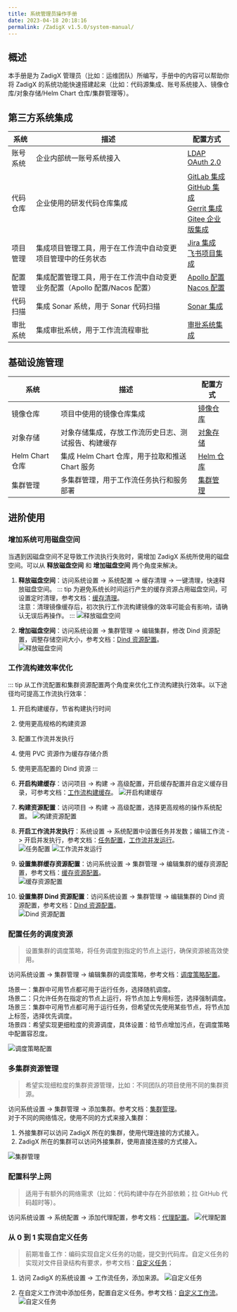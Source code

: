 ```yaml
---
title: 系统管理员操作手册
date: 2023-04-18 20:18:16
permalink: /ZadigX v1.5.0/system-manual/
---
```


## 概述

本手册是为 ZadigX 管理员（比如：运维团队）所编写，手册中的内容可以帮助你将 ZadigX 的系统功能快速搭建起来（比如：代码源集成、账号系统接入、镜像仓库/对象存储/Helm Chart 仓库/集群管理等）。

## 第三方系统集成

|系统       |  描述                            | 配置方式 |
| ---------- | ---------------------------------| -------|
| 账号系统 | 企业内部统一账号系统接入 |[LDAP](/ZadigX%20v1.5.0/settings/account/ldap/)<br>[OAuth 2.0](/ZadigX%20v1.5.0/settings/account/oauth2/)|
| 代码仓库 | 企业使用的研发代码仓库集成 |[GitLab 集成](/ZadigX%20v1.5.0/settings/codehost/gitlab/)<br>[GitHub 集成](/ZadigX%20v1.5.0/settings/codehost/github/)<br>[Gerrit 集成](/ZadigX%20v1.5.0/settings/codehost/gerrit/)<br>[Gitee 企业版集成](/ZadigX%20v1.5.0/settings/codehost/gitee-enterprise/)|
| 项目管理 | 集成项目管理工具，用于在工作流中自动变更项目管理中的任务状态 |[Jira 集成](/ZadigX%20v1.5.0/settings/jira/)<br>[飞书项目集成](/ZadigX%20v1.5.0/settings/lark/)|
| 配置管理 | 集成配置管理工具，用于在工作流中自动变更业务配置（Apollo 配置/Nacos 配置） |[Apollo 配置](/ZadigX%20v1.5.0/settings/configsystem/apollo/)<br>[Nacos 配置](/ZadigX%20v1.5.0/settings/configsystem/nacos/)|
| 代码扫描 | 集成 Sonar 系统，用于 Sonar 代码扫描 |[Sonar 集成](/ZadigX%20v1.5.0/settings/sonar/)|
| 审批系统 | 集成审批系统，用于工作流流程审批 |[审批系统集成](/ZadigX%20v1.5.0/settings/approval/)|

## 基础设施管理

|系统       |  描述                            | 配置方式 |
| ---------- | ---------------------------------| -------|
| 镜像仓库 | 项目中使用的镜像仓库集成 |[镜像仓库](/ZadigX%20v1.5.0/settings/image-registry/)|
| 对象存储 | 对象存储集成，存放工作流历史日志、测试报告、构建缓存 |[对象存储](/ZadigX%20v1.5.0/settings/object-storage/)|
| Helm Chart 仓库 | 集成 Helm Chart 仓库，用于拉取和推送 Chart 服务 |[Helm 仓库](/ZadigX%20v1.5.0/settings/helm/)|
| 集群管理 | 多集群管理，用于工作流任务执行和服务部署 |[集群管理](/ZadigX%20v1.5.0/pages/cluster_manage/)|

## 进阶使用

### 增加系统可用磁盘空间

当遇到因磁盘空间不足导致工作流执行失败时，需增加 ZadigX 系统所使用的磁盘空间。可以从 **释放磁盘空间** 和 **增加磁盘空间** 两个角度来解决。

1. **释放磁盘空间**：访问系统设置 -> 系统配置 -> 缓存清理 -> 一键清理，快速释放磁盘空间。
::: tip
为避免系统长时间运行产生的缓存资源占用磁盘空间，可设置定时清理，参考文档：[缓存清理](/ZadigX%20v1.5.0/settings/system-settings/#缓存清理)。<br>
注意：清理镜像缓存后，初次执行工作流构建镜像的效率可能会有影响，请确认无误后再操作。
:::
![释放磁盘空间](./_images/admin_1.png)

2. **增加磁盘空间**：访问系统设置 -> 集群管理 -> 编辑集群，修改 Dind 资源配置，调整存储空间大小，参考文档：[Dind 资源配置](/ZadigX%20v1.5.0/pages/cluster_manage/#dind-资源配置)。<br>
![释放磁盘空间](./_images/admin_2.png)

### 工作流构建效率优化

::: tip
从工作流配置和集群资源配置两个角度来优化工作流构建执行效率。以下途径均可提高工作流执行效率：
1. 开启构建缓存，节省构建执行时间
2. 使用更高规格的构建资源
3. 配置工作流并发执行
4. 使用 PVC 资源作为缓存存储介质
5. 使用更高配置的 Dind 资源
:::

1. **开启构建缓存**：访问项目 -> 构建 -> 高级配置，开启缓存配置并自定义缓存目录，可参考文档：[工作流构建缓存](/ZadigX%20v1.5.0/workflow/cache/#工作空间缓存)。
![开启构建缓存](./_images/admin_3.png)

2. **构建资源配置**：访问项目 -> 构建 -> 高级配置，选择更高规格的操作系统配置。
![构建资源配置](./_images/admin_4.png)

3. **开启工作流并发执行**：系统设置 -> 系统配置中设置任务并发数；编辑工作流 -> 开启并发执行，参考文档：[任务配置](/ZadigX%20v1.5.0/settings/system-settings/#任务配置)，[工作流并发运行](/ZadigX%20v1.5.0/project/workflow/#基本信息)。<br>
![任务配置](./_images/admin_5.png)
![工作流并发运行](./_images/admin_6.png)

4. **设置集群缓存资源配置**：访问系统设置 -> 集群管理 -> 编辑集群的缓存资源配置，参考文档：[缓存资源配置](/ZadigX%20v1.5.0/pages/cluster_manage/#缓存资源配置)。<br>
![缓存资源配置](./_images/admin_7.png)

5. **设置集群 Dind 资源配置**：访问系统设置 -> 集群管理 -> 编辑集群的 Dind 资源配置，参考文档：[Dind 资源配置](/ZadigX%20v1.5.0/pages/cluster_manage/#dind-资源配置)。<br>
![Dind 资源配置](./_images/admin_8.png)

### 配置任务的调度资源

> 设置集群的调度策略，将任务调度到指定的节点上运行，确保资源被高效使用。

访问系统设置 -> 集群管理 -> 编辑集群的调度策略，参考文档：[调度策略配置](/ZadigX%20v1.5.0/pages/cluster_manage/#设置调度策略)。

场景一：集群中可用节点都可用于运行任务，选择随机调度。<br>
场景二：只允许任务在指定的节点上运行，将节点加上专用标签，选择强制调度。<br>
场景三：集群中可用节点都可用于运行任务，但希望优先使用某些节点，将节点加上标签，选择优先调度。<br>
场景四：希望实现更细粒度的资源调度，具体设置：给节点增加污点，在调度策略中配置容忍度。<br>

![调度策略配置](./_images/admin_9.png)

### 多集群资源管理
> 希望实现细粒度的集群资源管理，比如：不同团队的项目使用不同的集群资源。

访问系统设置 -> 集群管理 -> 添加集群。参考文档：[集群管理](/ZadigX%20v1.5.0/pages/cluster_manage/)。<br>
对于不同的网络情况，使用不同的方式来接入集群：
1. 外接集群可以访问 ZadigX 所在的集群，使用代理连接的方式接入。
2. ZadigX 所在的集群可以访问外接集群，使用直接连接的方式接入。

![集群管理](./_images/admin_13.png)

### 配置科学上网
> 适用于有额外的网络需求（比如：代码构建中存在外部依赖；拉 GitHub 代码超时等）。

访问系统设置 -> 系统配置 -> 添加代理配置，参考文档：[代理配置](/ZadigX%20v1.5.0/settings/system-settings/#代理配置)。
![代理配置](./_images/admin_12.png)

### 从 0 到 1 实现自定义任务

> 前期准备工作：编码实现自定义任务的功能，提交到代码库。自定义任务的实现对文件目录结构有要求，参考文档：[自定义任务](/ZadigX%20v1.5.0/settings/custom-task/#实现自定义任务)；

1. 访问 ZadigX 的系统设置 -> 工作流任务，添加来源。
![自定义任务](./_images/admin_10.png)


2. 在自定义工作流中添加任务，配置自定义任务。参考文档：[自定义工作流](/ZadigX%20v1.5.0/project/common-workflow/#基本概念)。
![自定义任务](./_images/admin_11.png)

